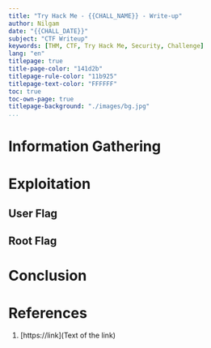 ```yaml
---
title: "Try Hack Me - {{CHALL_NAME}} - Write-up"
author: Nilgam
date: "{{CHALL_DATE}}"
subject: "CTF Writeup"
keywords: [THM, CTF, Try Hack Me, Security, Challenge]
lang: "en"
titlepage: true
title-page-color: "141d2b"
titlepage-rule-color: "11b925"
titlepage-text-color: "FFFFFF"
toc: true
toc-own-page: true
titlepage-background: "./images/bg.jpg"
...
```


# Information Gathering


# Exploitation  


## User Flag


## Root Flag


# Conclusion


# References

1. [https://link](Text of the link)